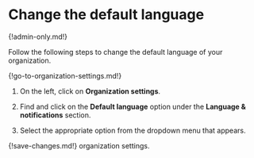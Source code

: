 # Change the default language

{!admin-only.md!}

Follow the following steps to change the default language of your organization.

{!go-to-organization-settings.md!}

1. On the left, click on **Organization settings**.

2. Find and click on the **Default language** option under the
**Language & notifications** section.

3. Select the appropriate option from the dropdown menu that appears.

{!save-changes.md!} organization settings.
